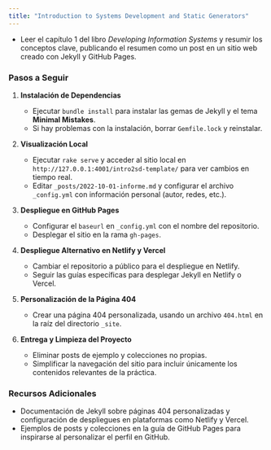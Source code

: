 ```yaml
---
title: "Introduction to Systems Development and Static Generators"
---
```


- Leer el capítulo 1 del libro _Developing Information Systems_ y resumir los conceptos clave, publicando el resumen como un post en un sitio web creado con Jekyll y GitHub Pages.

### Pasos a Seguir

1. **Instalación de Dependencias**

   - Ejecutar `bundle install` para instalar las gemas de Jekyll y el tema **Minimal Mistakes**.
   - Si hay problemas con la instalación, borrar `Gemfile.lock` y reinstalar.

2. **Visualización Local**

   - Ejecutar `rake serve` y acceder al sitio local en `http://127.0.0.1:4001/intro2sd-template/` para ver cambios en tiempo real.
   - Editar `_posts/2022-10-01-informe.md` y configurar el archivo `_config.yml` con información personal (autor, redes, etc.).

3. **Despliegue en GitHub Pages**

   - Configurar el `baseurl` en `_config.yml` con el nombre del repositorio.
   - Desplegar el sitio en la rama `gh-pages`.

4. **Despliegue Alternativo en Netlify y Vercel**

   - Cambiar el repositorio a público para el despliegue en Netlify.
   - Seguir las guías específicas para desplegar Jekyll en Netlify o Vercel.

5. **Personalización de la Página 404**

   - Crear una página 404 personalizada, usando un archivo `404.html` en la raíz del directorio `_site`.

6. **Entrega y Limpieza del Proyecto**
   - Eliminar posts de ejemplo y colecciones no propias.
   - Simplificar la navegación del sitio para incluir únicamente los contenidos relevantes de la práctica.

### Recursos Adicionales

- Documentación de Jekyll sobre páginas 404 personalizadas y configuración de despliegues en plataformas como Netlify y Vercel.
- Ejemplos de posts y colecciones en la guía de GitHub Pages para inspirarse al personalizar el perfil en GitHub.
